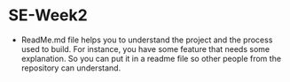 # SE-Week2
<ul><li>
 ReadMe.md file helps you to understand the project and the process used to build. For instance, you have some feature that needs some explanation. So you can put it in a readme file so other people from the repository can understand.

<ul/>

